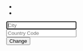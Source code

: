 <!doctype html><html lang="en"><head><meta charset="UTF-8"><meta name="viewport" content="width=device-width,initial-scale=1"><title>Wheather app</title></head><body><div class="container p-4"><div class="row"><div class="col-md-6 mx-auto text-center"><div class="card"><div class="card-body"><h1 id="weather-location" class="h3"></h1><h3 id="weather-description" class="h4"></h3><h3 id="weather-string"></h3><ul class="list-group mt-3"><li id="weather-humidity" class="list-group-item"></li><li id="weather-wind" class="list-group-item"></li></ul></div></div><div class="card"><div class="card-body"><form action="" id="w-form"><div class="form-group"><input id="city" class="form-control" placeholder="City" autofocus></div><div class="form-group"><input class="form-control" id="countryCode" placeholder="Country Code"></div><div class="form-group"><button class="btn btn-dark btn-block" id="w-change">Change</button></div></form></div></div></div></div></div><script src="bundle.js"></script></body></html>
